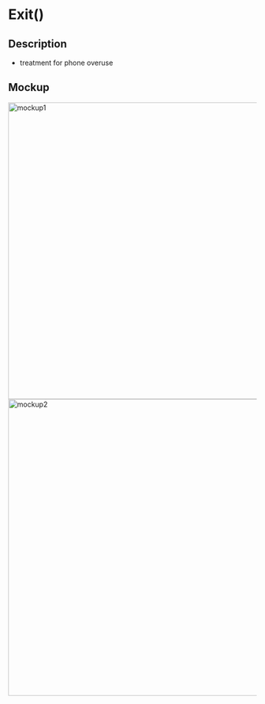 # Exit()

## Description 
- treatment for phone overuse 

## Mockup 
<img src='https://imgur.com/P0Sqt0V.jpg' title='mockup' width='' alt='mockup1' width="500" height="600" />
<img src='https://imgur.com/CmgwICX.jpg' title='mockup' width='' alt='mockup2' width="500" height="600" />

